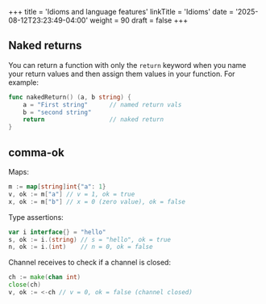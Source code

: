 +++
title = 'Idioms and language features'
linkTitle = 'Idioms'
date = '2025-08-12T23:23:49-04:00'
weight = 90
draft = false
+++


## Naked returns

You can return a function with only the `return` keyword when you name your return values and then assign them values in your function. For example:

```go
func nakedReturn() (a, b string) {
	a = "First string"      // named return vals
	b = "second string"
	return                  // naked return
}
```

## comma-ok

Maps:

```go
m := map[string]int{"a": 1}
v, ok := m["a"] // v = 1, ok = true
x, ok := m["b"] // x = 0 (zero value), ok = false
```

Type assertions:

```go
var i interface{} = "hello"
s, ok := i.(string) // s = "hello", ok = true
n, ok := i.(int)    // n = 0, ok = false
```

Channel receives to check if a channel is closed:

```go
ch := make(chan int)
close(ch)
v, ok := <-ch // v = 0, ok = false (channel closed)
```